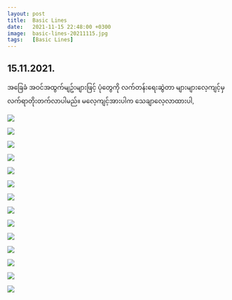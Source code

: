 ```yaml
---
layout: post
title:  Basic Lines
date:   2021-11-15 22:48:00 +0300
image:  basic-lines-20211115.jpg
tags:   [Basic Lines]
---
```

## 15.11.2021. 
အ​ခြေခံ အဝင်အထွက်မျဥ်းများဖြင့် ပုံ​တွေကို လက်တန်း​ရေးဆွဲတာ များများ​လေ့ကျင့်မှလက်ရာတိုးတက်လာပါမည်။ မ​လေ့ကျင့်အားပါက ​သေချာ​လေ့လာထားပါ,


![]({{site.baseurl}}/img/basic-lines-20211115/01.jpg)

![]({{site.baseurl}}/img/basic-lines-20211115/02.jpg)

![]({{site.baseurl}}/img/basic-lines-20211115/03.jpg)

![]({{site.baseurl}}/img/basic-lines-20211115/04.jpg)

![]({{site.baseurl}}/img/basic-lines-20211115/05.jpg)

![]({{site.baseurl}}/img/basic-lines-20211115/06.jpg)

![]({{site.baseurl}}/img/basic-lines-20211115/07.jpg)

![]({{site.baseurl}}/img/basic-lines-20211115/08.jpg)

![]({{site.baseurl}}/img/basic-lines-20211115/09.jpg)

![]({{site.baseurl}}/img/basic-lines-20211115/10.jpg)

![]({{site.baseurl}}/img/basic-lines-20211115/11.jpg)

![]({{site.baseurl}}/img/basic-lines-20211115/12.jpg)

![]({{site.baseurl}}/img/basic-lines-20211115/13.jpg)

![]({{site.baseurl}}/img/basic-lines-20211115/14.jpg)